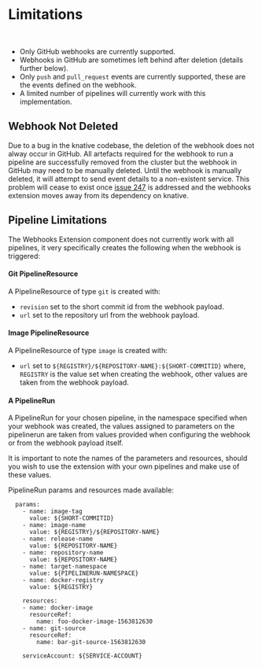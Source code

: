 # Limitations
<br/>

- Only GitHub webhooks are currently supported.
- Webhooks in GitHub are sometimes left behind after deletion (details further below).
- Only `push` and `pull_request` events are currently supported, these are the events defined on the webhook.
- A limited number of pipelines will currently work with this implementation.

## Webhook Not Deleted

Due to a bug in the knative codebase, the deletion of the webhook does not alway occur in GitHub.  All artefacts required for the webhook to run a pipeline are successfully removed from the cluster but the webhook in GitHub may need to be manually deleted.  Until the webhook is manually deleted, it will attempt to send event details to a non-existent service.  This problem will cease to exist once [issue 247](https://github.com/tektoncd/experimental/issues/247) is addressed and the webhooks extension moves away from its dependency on knative.

## Pipeline Limitations

The Webhooks Extension component does not currently work with all pipelines, it very specifically creates the following when the webhook is triggered:

#### Git PipelineResource

A PipelineResource of type `git` is created with:

  - `revision` set to the short commit id from the webhook payload.
  - `url` set to the repository url from the webhook payload.

#### Image PipelineResource

A PipelineResource of type `image` is created with:

  - `url` set to `${REGISTRY}/${REPOSITORY-NAME}:${SHORT-COMMITID}` where, `REGISTRY` is the value set when creating the webhook, other values are taken from the webhook payload.

#### A PipelineRun

A PipelineRun for your chosen pipeline, in the namespace specified when your webhook was created, the values assigned to parameters on the pipelinerun are taken from values provided when configuring the webhook or from the webhook payload itself.

It is important to note the names of the parameters and resources, should you wish to use the extension with your own pipelines and make use of these values.

PipelineRun params and resources made available:

```
  params:
    - name: image-tag
      value: ${SHORT-COMMITID}
    - name: image-name
      value: ${REGISTRY}/${REPOSITORY-NAME}
    - name: release-name
      value: ${REPOSITORY-NAME}
    - name: repository-name
      value: ${REPOSITORY-NAME}
    - name: target-namespace
      value: ${PIPELINERUN-NAMESPACE}
    - name: docker-registry
      value: ${REGISTRY}

    resources:
    - name: docker-image
      resourceRef:
        name: foo-docker-image-1563812630
    - name: git-source
      resourceRef:
        name: bar-git-source-1563812630

    serviceAccount: ${SERVICE-ACCOUNT}
```